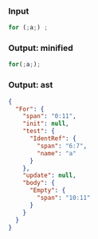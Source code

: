 ### Input
```js
for (;a;) ;
```

### Output: minified
```js min
for(;a;);
```

### Output: ast
```json
{
  "For": {
    "span": "0:11",
    "init": null,
    "test": {
      "IdentRef": {
        "span": "6:7",
        "name": "a"
      }
    },
    "update": null,
    "body": {
      "Empty": {
        "span": "10:11"
      }
    }
  }
}
```
